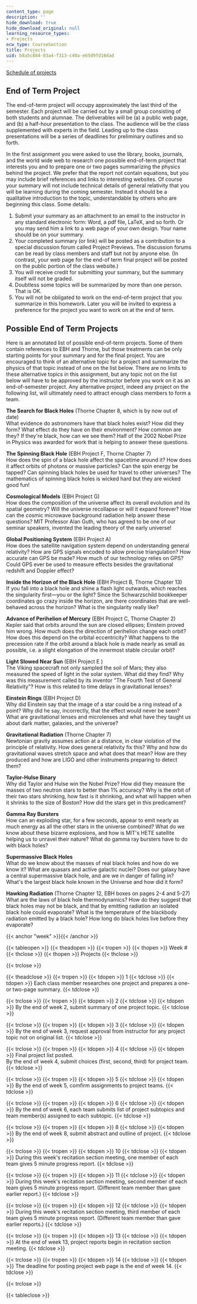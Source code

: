 ```yaml
---
content_type: page
description: ''
hide_download: true
hide_download_original: null
learning_resource_types:
- Projects
ocw_type: CourseSection
title: Projects
uid: b8a5c884-03a4-f313-c40a-e65d9fd16dad
---
```


[Schedule of projects](#week)

End of Term Project
-------------------

The end-of-term project will occupy approximately the last third of the semester. Each project will be carried out by a small group consisting of both students and alumnae. The deliverables will be (a) a public web page, and (b) a half-hour presentation to the class. The audience will be the class supplemented with experts in the field. Leading up to the class presentations will be a series of deadlines for preliminary outlines and so forth.

In the first assignment you were asked to use the library, books, journals, and the world wide web to research one possible end-of-term project that interests you and to prepare one or two pages summarizing the physics behind the project. We prefer that the report not contain equations, but you may include brief references and links to interesting websites. Of course your summary will not include technical details of general relativity that you will be learning during the coming semester. Instead it should be a qualitative introduction to the topic, understandable by others who are beginning this class. Some details:

1.  Submit your summary as an attachment to an email to the instructor in any standard electronic form: Word, a pdf file, LaTeX, and so forth. Or you may send him a link to a web page of your own design. Your name should be on your summary.
2.  Your completed summary (or link) will be posted as a contribution to a special discussion forum called Project Previews. The discussion forums can be read by class members and staff but not by anyone else. (In contrast, your web page for the end-of term final project will be posted on the public portion of the class website.)
3.  You will receive credit for submitting your summary, but the summary itself will not be graded.
4.  Doubtless some topics will be summarized by more than one person. That is OK.
5.  You will not be obligated to work on the end-of-term project that you summarize in this homework. Later you will be invited to express a preference for the project you want to work on at the end of term.

Possible End of Term Projects
-----------------------------

Here is an annotated list of possible end-of-term projects. Some of them contain references to EBH and Thorne, but those treatments can be only starting points for your summary and for the final project. You are encouraged to think of an alternative topic for a project and summarize the physics of that topic instead of one on the list below. There are no limits to these alternative topics in this assignment, but any topic not on the list below will have to be approved by the instructor before you work on it as an end-of-semester project. Any alternative project, indeed any project on the following list, will ultimately need to attract enough class members to form a team.

**The Search for Black Holes** (Thorne Chapter 8, which is by now out of date)  
What evidence do astronomers have that black holes exist? How did they form? What effect do they have on their environment? How common are they? If they're black, how can we see them? Half of the 2002 Nobel Prize in Physics was awarded for work that is helping to answer these questions.

**The Spinning Black Hole** (EBH Project F, Thorne Chapter 7)  
How does the spin of a black hole affect the spacetime around it? How does it affect orbits of photons or massive particles? Can the spin energy be tapped? Can spinning black holes be used for travel to other universes? The mathematics of spinning black holes is wicked hard but they are wicked good fun!

**Cosmological Models** (EBH Project G)  
How does the composition of the universe affect its overall evolution and its spatial geometry? Will the universe recollapse or will it expand forever? How can the cosmic microwave background radiation help answer these questions? MIT Professor Alan Guth, who has agreed to be one of our seminar speakers, invented the leading theory of the early universe!

**Global Positioning System** (EBH Project A)  
How does the satellite navigation system depend on understanding general relativity? How are GPS signals encoded to allow precise triangulation? How accurate can GPS be made? How much of our technology relies on GPS? Could GPS ever be used to measure effects besides the gravitational redshift and Doppler effect?

**Inside the Horizon of the Black Hole** (EBH Project B, Thorne Chapter 13)  
If you fall into a black hole and shine a flash light outwards, which reaches the singularity first—you or the light? Since the Schwarzschild bookkeeper coordinates go crazy inside the horizon, are there coordinates that are well-behaved across the horizon? What is the singularity really like?

**Advance of Perihelion of Mercury** (EBH Project C, Thorne Chapter 2)  
Kepler said that orbits around the sun are closed ellipses; Einstein proved him wrong. How much does the direction of perihelion change each orbit? How does this depend on the orbital eccentricity? What happens to the precession rate if the orbit around a black hole is made nearly as small as possible, i.e. a slight elongation of the innermost stable circular orbit?

**Light Slowed Near Sun** (EBH Project E )  
The Viking spacecraft not only sampled the soil of Mars; they also measured the speed of light in the solar system. What did they find? Why was this measurement called by its inventor "The Fourth Test of General Relativity"? How is this related to time delays in gravitational lenses?

**Einstein Rings** (EBH Project D)  
Why did Einstein say that the image of a star could be a ring instead of a point? Why did he say, incorrectly, that the effect would never be seen? What are gravitational lenses and microlenses and what have they taught us about dark matter, galaxies, and the universe?

**Gravitational Radiation** (Thorne Chapter 7)  
Newtonian gravity assumes action at a distance, in clear violation of the principle of relativity. How does general relativity fix this? Why and how do gravitational waves stretch space and what does that mean? How are they produced and how are LIGO and other instruments preparing to detect them?

**Taylor-Hulse Binary**  
Why did Taylor and Hulse win the Nobel Prize? How did they measure the masses of two neutron stars to better than 1% accuracy? Why is the orbit of their two stars shrinking, how fast is it shrinking, and what will happen when it shrinks to the size of Boston? How did the stars get in this predicament?

**Gamma Ray Bursters**  
How can an exploding star, for a few seconds, appear to emit nearly as much energy as all the other stars in the universe combined? What do we know about these bizarre explosions, and how is MIT's HETE satellite helping us to unravel their nature? What do gamma ray bursters have to do with black holes?

**Supermassive Black Holes**  
What do we know about the masses of real black holes and how do we know it? What are quasars and active galactic nuclei? Does our galaxy have a central supermassive black hole, and are we in danger of falling in? What's the largest black hole known in the Universe and how did it form?

**Hawking Radiation** (Thorne Chapter 12, EBH boxes on pages 2-4 and 5-27)  
What are the laws of black hole thermodynamics? How do they suggest that black holes may not be black, and that by emitting radiation an isolated black hole could evaporate? What is the temperature of the blackbody radiation emitted by a black hole? How long do black holes live before they evaporate?

{{< anchor "week" >}}{{< /anchor >}}

{{< tableopen >}}
{{< theadopen >}}
{{< tropen >}}
{{< thopen >}}
Week #
{{< thclose >}}
{{< thopen >}}
Projects
{{< thclose >}}

{{< trclose >}}

{{< theadclose >}}
{{< tropen >}}
{{< tdopen >}}
1
{{< tdclose >}}
{{< tdopen >}}
Each class member researches one project and prepares a one- or two-page summary.
{{< tdclose >}}

{{< trclose >}}
{{< tropen >}}
{{< tdopen >}}
2
{{< tdclose >}}
{{< tdopen >}}
By the end of week 2, submit summary of one project topic.
{{< tdclose >}}

{{< trclose >}}
{{< tropen >}}
{{< tdopen >}}
3
{{< tdclose >}}
{{< tdopen >}}
By the end of week 3, request approval from instructor for any project topic not on original list.
{{< tdclose >}}

{{< trclose >}}
{{< tropen >}}
{{< tdopen >}}
4
{{< tdclose >}}
{{< tdopen >}}
Final project list posted.  
By the end of week 4, submit choices (first, second, third) for project team.
{{< tdclose >}}

{{< trclose >}}
{{< tropen >}}
{{< tdopen >}}
5
{{< tdclose >}}
{{< tdopen >}}
By the end of week 5, comfirm assignments to project teams.
{{< tdclose >}}

{{< trclose >}}
{{< tropen >}}
{{< tdopen >}}
6
{{< tdclose >}}
{{< tdopen >}}
By the end of week 6, each team submits list of project subtopics and team member(s) assigned to each subtopic.
{{< tdclose >}}

{{< trclose >}}
{{< tropen >}}
{{< tdopen >}}
8
{{< tdclose >}}
{{< tdopen >}}
By the end of week 8, submit abstract and outline of project.
{{< tdclose >}}

{{< trclose >}}
{{< tropen >}}
{{< tdopen >}}
10
{{< tdclose >}}
{{< tdopen >}}
During this week's recitation section meeting, one member of each team gives 5 minute progress report.
{{< tdclose >}}

{{< trclose >}}
{{< tropen >}}
{{< tdopen >}}
11
{{< tdclose >}}
{{< tdopen >}}
During this week's recitation section meeting, second member of each team gives 5 minute progress report. (Different team member than gave earlier report.)
{{< tdclose >}}

{{< trclose >}}
{{< tropen >}}
{{< tdopen >}}
12
{{< tdclose >}}
{{< tdopen >}}
During this week's recitation section meeting, third member of each team gives 5 minute progress report. (Different team member than gave earlier reports.)
{{< tdclose >}}

{{< trclose >}}
{{< tropen >}}
{{< tdopen >}}
13
{{< tdclose >}}
{{< tdopen >}}
At the end of week 13, project reports begin in recitation section meeting.
{{< tdclose >}}

{{< trclose >}}
{{< tropen >}}
{{< tdopen >}}
14
{{< tdclose >}}
{{< tdopen >}}
The deadline for posting project web page is the end of week 14.
{{< tdclose >}}

{{< trclose >}}

{{< tableclose >}}